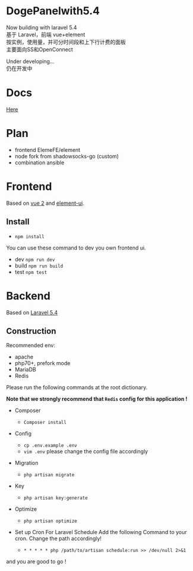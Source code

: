 # DogePanelwith5.4 

Now building with laravel 5.4  
基于 Laravel，前端 vue+element  
按实例，使用量，并可分时间段和上下行计费的面板  
主要面向SS和OpenConnect  
 
Under developing...  
仍在开发中  

# Docs

[Here](https://github.com/iDogeTeam/PanelDocs)  

# Plan

- frontend ElemeFE/element
- node fork from shadowsocks-go (custom)
- combination ansible

# Frontend

Based on [vue 2](https://github.com/vuejs/vue) and [element-ui](https://github.com/ElemeFE/element).

## Install

- `npm install`

You can use these command to dev you own frontend ui.

- dev `npm run dev`
- build `npm run build`
- test `npm test`

# Backend

Based on [Laravel 5.4](https://github.com/laravel/laravel)

## Construction  

Recommended env: 
- apache
- php70+, prefork mode
- MariaDB
- Redis

Please run the following commands at the root dictionary. 

**Note that we strongly recommend that `Redis` config for this application !**  

- Composer
  - `Composer install`
- Config
  - `cp .env.example .env`
  - `vim .env` please change the config file accordingly
- Migration
  - `php artisan migrate`
- Key
  - `php artisan key:generate`
- Optimize
  - `php artisan optimize`

- Set up Cron For Laravel Schedule
Add the following Command to your cron. Change the path accordingly! 
  - `* * * * * php /path/to/artisan schedule:run >> /dev/null 2>&1`

and you are good to go !

